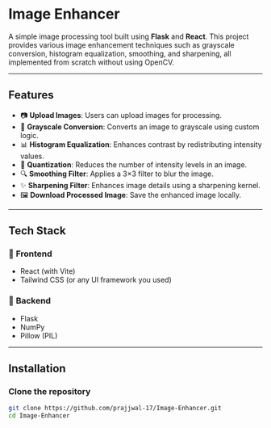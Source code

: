 # **Image Enhancer**  

A simple image processing tool built using **Flask** and **React**. This project provides various image enhancement techniques such as grayscale conversion, histogram equalization, smoothing, and sharpening, all implemented from scratch without using OpenCV.

---

## **Features**  
- 📷 **Upload Images**: Users can upload images for processing.  
- 🎨 **Grayscale Conversion**: Converts an image to grayscale using custom logic.  
- 📊 **Histogram Equalization**: Enhances contrast by redistributing intensity values.  
- 🔄 **Quantization**: Reduces the number of intensity levels in an image.  
- 🔍 **Smoothing Filter**: Applies a 3×3 filter to blur the image.  
- ✨ **Sharpening Filter**: Enhances image details using a sharpening kernel.  
- 🖼️ **Download Processed Image**: Save the enhanced image locally.  

---

## **Tech Stack**  
### 🔹 **Frontend**  
- React (with Vite)  
- Tailwind CSS (or any UI framework you used)  

### 🔹 **Backend**  
- Flask  
- NumPy  
- Pillow (PIL)  

---

## **Installation**  

### **Clone the repository**  
```sh
git clone https://github.com/prajjwal-17/Image-Enhancer.git
cd Image-Enhancer
